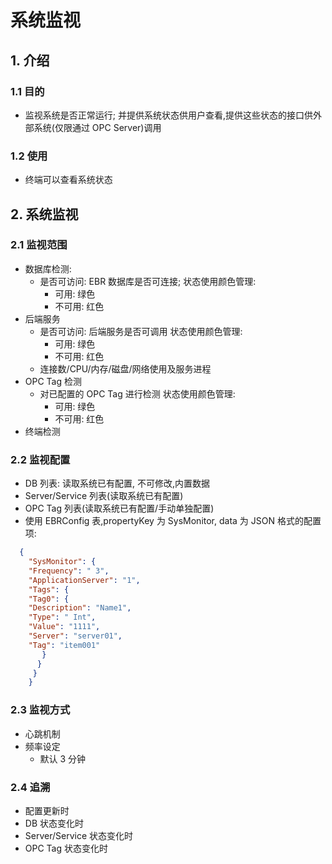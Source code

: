 # 系统监视

## 1. 介绍

### 1.1 目的

- 监视系统是否正常运行; 并提供系统状态供用户查看,提供这些状态的接口供外部系统(仅限通过 OPC Server)调用

### 1.2 使用

- 终端可以查看系统状态

## 2. 系统监视

### 2.1 监视范围

- 数据库检测:
  - 是否可访问: EBR 数据库是否可连接; 状态使用颜色管理:
    - 可用: 绿色
    - 不可用: 红色
- 后端服务
  - 是否可访问: 后端服务是否可调用 状态使用颜色管理:
    - 可用: 绿色
    - 不可用: 红色
  - 连接数/CPU/内存/磁盘/网络使用及服务进程
- OPC Tag 检测
  - 对已配置的 OPC Tag 进行检测 状态使用颜色管理:
    - 可用: 绿色
    - 不可用: 红色
- 终端检测

### 2.2 监视配置

- DB 列表: 读取系统已有配置, 不可修改,内置数据
- Server/Service 列表(读取系统已有配置)
- OPC Tag 列表(读取系统已有配置/手动单独配置)
- 使用 EBRConfig 表,propertyKey 为 SysMonitor, data 为 JSON 格式的配置项:

```JSON
  {
    "SysMonitor": {
    "Frequency": " 3",
    "ApplicationServer": "1",
    "Tags": {
    "Tag0": {
    "Description": "Name1",
    "Type": " Int",
    "Value": "1111",
    "Server": "server01",
    "Tag": "item001"
       }
      }
     }
    }
```

### 2.3 监视方式

- 心跳机制
- 频率设定
  - 默认 3 分钟

### 2.4 追溯

- 配置更新时
- DB 状态变化时
- Server/Service 状态变化时
- OPC Tag 状态变化时
